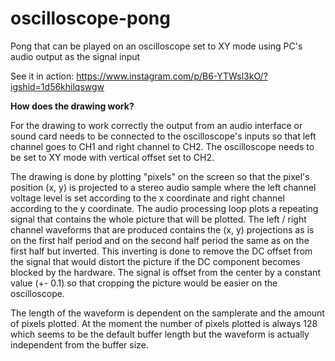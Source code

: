# oscilloscope-pong
Pong that can be played on an oscilloscope set to XY mode using PC's audio output as the signal input

See it in action:
https://www.instagram.com/p/B6-YTWsl3kO/?igshid=1d56khilqswgw

**How does the drawing work?**

For the drawing to work correctly the output from an audio interface or sound card needs to be connected to the oscilloscope's inputs so that left channel goes to CH1 and right channel to CH2. The oscilloscope needs to be set to XY mode with vertical offset set to CH2.

The drawing is done by plotting "pixels" on the screen so that the pixel's position (x, y) is projected to a stereo audio sample where the left channel voltage level is set according to the x coordinate and right channel according to the y coordinate. The audio processing loop plots a repeating signal that contains the whole picture that will be plotted. The left / right channel waveforms that are produced contains the (x, y) projections as is on the first half period and on the second half period the same as on the first half but inverted. This inverting is done to remove the DC offset from the signal that would distort the picture if the DC component becomes blocked by the hardware. The signal is offset from the center by a constant value (+- 0.1) so that cropping the picture would be easier on the oscilloscope.

The length of the waveform is dependent on the samplerate and the amount of pixels plotted. At the moment the number of pixels plotted is always 128 which seems to be the default buffer length but the waveform is actually independent from the buffer size.
